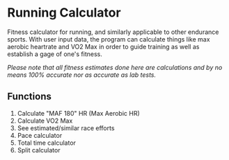 # Running Calculator

Fitness calculator for running, and similarly applicable to other endurance sports. With user input data, the program
can calculate things like max aerobic heartrate and VO2 Max in order to guide training as well as establish a gage of
one's fitness. 

*Please note that all fitness estimates done here are calculations and by no means 100% accurate nor as accurate as lab tests.*

## Functions

1. Calculate "MAF 180" HR (Max Aerobic HR)
2. Calculate VO2 Max
3. See estimated/similar race efforts
4. Pace calculator
5. Total time calculator
6. Split calculator


